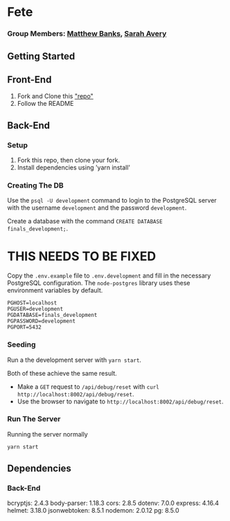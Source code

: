# Fete

### Group Members: [Matthew Banks](https://github.com/fictionalparakeets), [Sarah Avery](https://github.com/SarahAvery)

## Getting Started

## Front-End

1. Fork and Clone this ["repo"](https://github.com/SarahAvery/finals)
2. Follow the README

## Back-End

### Setup

1. Fork this repo, then clone your fork.
2. Install dependencies using 'yarn install'

### Creating The DB

Use the `psql -U development` command to login to the PostgreSQL server with the username `development` and the password `development`.

Create a database with the command `CREATE DATABASE finals_development;`.

# THIS NEEDS TO BE FIXED

Copy the `.env.example` file to `.env.development` and fill in the necessary PostgreSQL configuration. The `node-postgres` library uses these environment variables by default.

```
PGHOST=localhost
PGUSER=development
PGDATABASE=finals_development
PGPASSWORD=development
PGPORT=5432
```

### Seeding

Run a the development server with `yarn start`.

Both of these achieve the same result.

- Make a `GET` request to `/api/debug/reset` with `curl http://localhost:8002/api/debug/reset`.
- Use the browser to navigate to `http://localhost:8002/api/debug/reset`.

### Run The Server

Running the server normally

```sh
yarn start
```

## Dependencies

### Back-End

bcryptjs: 2.4.3
body-parser: 1.18.3
cors: 2.8.5
dotenv: 7.0.0
express: 4.16.4
helmet: 3.18.0
jsonwebtoken: 8.5.1
nodemon: 2.0.12
pg: 8.5.0
